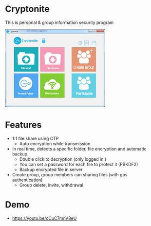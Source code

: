 # Cryptonite
This is personal & group information security program

![Cryptonite](https://github.com/INJAE/Cryptonite/blob/master/Cryptonite.png?raw=true)

# Features
  - 1:1 file share using OTP
    - Auto encryption while transmission
  - In real time, detects a specific folder, file encryption and automatic backup.
    - Double click to decryption (only logged in )
    - You can set a password for each file to protect it (PBKDF2)
    - Backup encrypted file in server
  - Create group, group members can sharing files (with gps authentication)
    - Group delete, invite, withdrawal

# Demo
  - https://youtu.be/cCuC7mnV8eU
